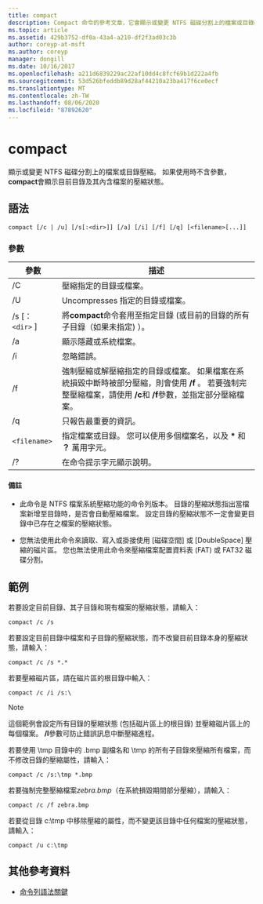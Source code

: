 ```yaml
---
title: compact
description: Compact 命令的參考文章，它會顯示或變更 NTFS 磁碟分割上的檔案或目錄壓縮。
ms.topic: article
ms.assetid: 429b3752-df0a-43a4-a210-df2f3ad03c3b
author: coreyp-at-msft
ms.author: coreyp
manager: dongill
ms.date: 10/16/2017
ms.openlocfilehash: a211d6839229ac22af10dd4c8fcf69b1d222a4fb
ms.sourcegitcommit: 53d526bfeddb89d28af44210a23ba417f6ce0ecf
ms.translationtype: MT
ms.contentlocale: zh-TW
ms.lasthandoff: 08/06/2020
ms.locfileid: "87892620"
---
```

# <a name="compact"></a>compact

顯示或變更 NTFS 磁碟分割上的檔案或目錄壓縮。 如果使用時不含參數， **compact**會顯示目前目錄及其內含檔案的壓縮狀態。

## <a name="syntax"></a>語法

```
compact [/c | /u] [/s[:<dir>]] [/a] [/i] [/f] [/q] [<filename>[...]]
```

### <a name="parameters"></a>參數

| 參數 | 描述 |
| --------- | ----------- |
| /C | 壓縮指定的目錄或檔案。 |
| /U | Uncompresses 指定的目錄或檔案。 |
| /s [： `<dir>` ] | 將**compact**命令套用至指定目錄 (或目前的目錄的所有子目錄（如果未指定) ）。 |
| /a | 顯示隱藏或系統檔案。 |
| /i | 忽略錯誤。 |
| /f | 強制壓縮或解壓縮指定的目錄或檔案。 如果檔案在系統損毀中斷時被部分壓縮，則會使用 **/f** 。 若要強制完整壓縮檔案，請使用 **/c**和 **/f**參數，並指定部分壓縮檔案。 |
| /q | 只報告最重要的資訊。 |
| `<filename>` | 指定檔案或目錄。 您可以使用多個檔案名，以及 **&#42;** 和 **？** 萬用字元。 |
| /? | 在命令提示字元顯示說明。 |

#### <a name="remarks"></a>備註

- 此命令是 NTFS 檔案系統壓縮功能的命令列版本。 目錄的壓縮狀態指出當檔案新增至目錄時，是否會自動壓縮檔案。 設定目錄的壓縮狀態不一定會變更目錄中已存在之檔案的壓縮狀態。

- 您無法使用此命令來讀取、寫入或掛接使用 [磁碟空間] 或 [DoubleSpace] 壓縮的磁片區。 您也無法使用此命令來壓縮檔案配置資料表 (FAT) 或 FAT32 磁碟分割。

## <a name="examples"></a>範例

若要設定目前目錄、其子目錄和現有檔案的壓縮狀態，請輸入：

```
compact /c /s
```

若要設定目前目錄中檔案和子目錄的壓縮狀態，而不改變目前目錄本身的壓縮狀態，請輸入：

```
compact /c /s *.*
```

若要壓縮磁片區，請在磁片區的根目錄中輸入：

```
compact /c /i /s:\
```

> [!NOTE]
> 這個範例會設定所有目錄的壓縮狀態 (包括磁片區上的根目錄) 並壓縮磁片區上的每個檔案。 **/I**參數可防止錯誤訊息中斷壓縮進程。

若要使用 \tmp 目錄中的 .bmp 副檔名和 \tmp 的所有子目錄來壓縮所有檔案，而不修改目錄的壓縮屬性，請輸入：

```
compact /c /s:\tmp *.bmp
```

若要強制完整壓縮檔案*zebra.bmp*（在系統損毀期間部分壓縮），請輸入：

```
compact /c /f zebra.bmp
```

若要從目錄 c:\tmp 中移除壓縮的屬性，而不變更該目錄中任何檔案的壓縮狀態，請輸入：

```
compact /u c:\tmp
```

## <a name="additional-references"></a>其他參考資料

- [命令列語法關鍵](command-line-syntax-key.md)